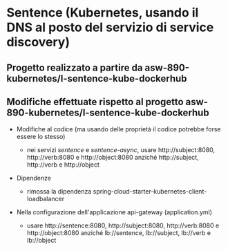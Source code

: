# Sentence (Kubernetes, usando il DNS al posto del servizio di service discovery)

## Progetto realizzato a partire da asw-890-kubernetes/l-sentence-kube-dockerhub

## Modifiche effettuate rispetto al progetto asw-890-kubernetes/l-sentence-kube-dockerhub

* Modifiche al codice (ma usando delle proprietà il codice potrebbe forse essere lo stesso)

  * nei servizi *sentence* e *sentence-async*, 
    usare http://subject:8080, http://verb:8080 e http://object:8080 anziché http://subject, http://verb e http://object 

* Dipendenze 

  * rimossa la dipendenza spring-cloud-starter-kubernetes-client-loadbalancer

* Nella configurazione dell'applicazione api-gateway (application.yml) 
  
  * usare http://sentence:8080, http://subject:8080, http://verb:8080 e http://object:8080 
    anziché lb://sentence, lb://subject, lb://verb e lb://object 
